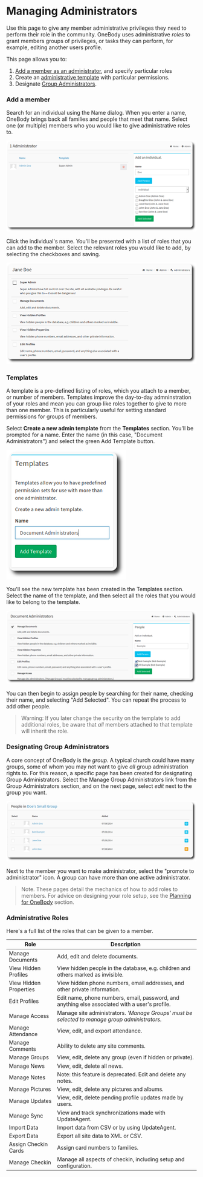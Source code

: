 # Managing Administrators

Use this page to give any member administrative privileges they need to perform their role in the community. OneBody uses administrative *roles* to grant members groups of privileges, or tasks they can perform, for example, editing another users profile.


This page allows you to:

1. [Add a member as an administrator](../administration/managing_admins.html#add-a-member), and specify particular roles
2. Create an [administrative template](../administration/managing_admins.html#templates) with particular permissions.
3. Designate [Group Administrators](../administration/managing_admins.html#designating-group-administrators).

### Add a member
Search for an individual using the Name dialog. When you enter a name, OneBody brings back all families and people that meet that name. Select one (or multiple) members who you would like to give administrative roles to.

![Searching for an Administrator](../img/admin/managing-admins-1.png)

Click the individual's name. You'll be presented with a list of roles that you can add to the member. Select the relevant roles you would like to add, by selecting the checkboxes and saving.

![Adding an Administrator](../img/admin/managing-admins-2.png)

### Templates

A template is a pre-defined listing of roles, which you attach to a member, or number of members. Templates improve the day-to-day admninstration of your roles and mean you can group like roles together to give to more than one member. This is particularly useful for setting standard permissions for groups of members.

Select **Create a new admin template** from the **Templates** section. You'll be prompted for a name. Enter the name (in this case, "Document Administrators") and select the green Add Template button.

![Adding a Template](../img/admin/managing-admins-3.png)

You'll see the new template has been created in the Templates section. Select the name of the template, and then select all the roles that you would like to belong to the template.

![Adding a user to a Template](../img/admin/managing-admins-4.png)

You can then begin to assign people by searching for their name, checking their name, and selecting "Add Selected". You can repeat the process to add other people.

> Warning: If you later change the security on the template to add  additional roles, be aware that *all* members attached to that template will inherit the role.

### Designating Group Administrators

A core concept of OneBody is the *group*. A typical church could have many groups, some of whom you may not want to give *all* group administration rights to. For this reason, a specific page has been created for designating Group Administrators. Select the Manage Group Administrators link from the Group Administrators section, and on the next page, select *edit* next to the group you want.


![Adding a Group Administrator ](../img/admin/managing-admins-5.png)

Next to the member you want to make administrator, select the "promote to administrator" icon. A group can have more than one active administrator.

> Note. These pages detail the mechanics of how to add roles to members. For advice on designing your role setup, see the [Planning for OneBody](../planning_for_installation/README.html) section.

### Administrative Roles

Here's a full list of the roles that can be given to a member.

| Role | Description |
| -- | -- |
| Manage Documents | Add, edit and delete documents. |
| View Hidden Profiles | View hidden people in the database, e.g. children and others marked as invisible. |
| View Hidden Properties | View hidden phone numbers, email addresses, and other private information. |
| Edit Profiles | Edit name, phone numbers, email, password, and anything else associated with a user's profile. |
| Manage Access | Manage site administrators. *'Manage Groups' must be selected to manage group administrators.*|
| Manage Attendance | View, edit, and export attendance. |
| Manage Comments |Ability to delete any site comments. |
| Manage Groups | View, edit, delete any group (even if hidden or private). |
| Manage News | View, edit, delete all news. |
| Manage Notes | Note: this feature is deprecated. Edit and delete any notes. |
| Manage Pictures | View, edit, delete any pictures and albums. |
| Manage Updates | View, edit, delete pending profile updates made by users. |
| Manage Sync | View and track synchronizations made with UpdateAgent. |
| Import Data | Import data from CSV or by using UpdateAgent. |
| Export Data | Export all site data to XML or CSV. |
| Assign Checkin Cards | Assign card numbers to families. |
| Manage Checkin | Manage all aspects of checkin, including setup and configuration. |





